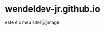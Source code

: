 # wendeldev-jr.github.io
este é o meu site!
![image](https://user-images.githubusercontent.com/116203864/204399088-49ef3347-0331-49c2-bd8b-9fcf449bd818.png)

